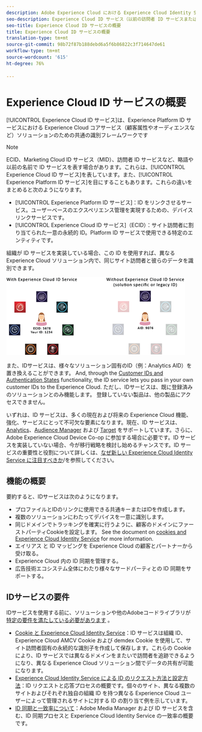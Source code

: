 ```yaml
---
description: Adobe Experience Cloud における Experience Cloud Identity Service の役割です。
seo-description: Experience Cloud ID サービス（以前の訪問者 ID サービスまたは Marketing Cloud ID サービス）を使用すると、顧客属性やオーディエンスなど、Experience Cloud サービス向けの共通識別フレームワークを有効にします。
seo-title: Experience Cloud ID サービスの概要
title: Experience Cloud ID サービスの概要
translation-type: tm+mt
source-git-commit: 98b72f87b188debd6a5f6b86822c3f714647de61
workflow-type: tm+mt
source-wordcount: '615'
ht-degree: 76%

---
```



# Experience Cloud ID サービスの概要

[!UICONTROL Experience Cloud ID サービス]は、Experience Platform ID サービスにおける Experience Cloud コアサービス（顧客属性やオーディエンスなど）ソリューションのための共通の識別フレームワークです

>[!NOTE]
>
> ECID、Marketing Cloud ID サービス（MID）、訪問者 ID サービスなど、略語や以前の名前で ID サービスを表す場合があります。これらは、[!UICONTROL Experience Cloud ID サービス]を表しています。また、[!UICONTROL Experience Platform ID サービス]を目にすることもあります。これらの違いをまとめると次のようになります。

* [!UICONTROL Experience Platform ID サービス]：ID をリンクさせるサービス。ユーザーベースのエクスペリエンス管理を実現するための、デバイスリンクサービスです。
* [!UICONTROL Experience Cloud ID サービス]（ECID）：サイト訪問者に割り当てられた一意の永続的 ID。Platform ID サービスで使用できる特定のエンティティです。

組織が ID サービスを実装している場合、この ID を使用すれば、異なる Experience Cloud ソリューション内で、同じサイト訪問者と彼らのデータを識別できます。

![](assets/ecid-new.png)

また、IDサービスは、様々なソリューション固有のID（例：Analytics AID）を置き換えることができます。 And, through the [Customer IDs and Authentication States](/help/reference/authenticated-state.md) functionality, the ID service lets you pass in your own customer IDs to the Experience Cloud. ただし、IDサービスは、既に登録済みのソリューションとのみ機能します。 登録していない製品は、他の製品にアクセスできません。

いずれは、ID サービスは、多くの現在および将来の Experience Cloud 機能、強化、サービスにとって不可欠な要素になります。現在、ID サービスは、[Analytics](http://www.adobe.com/jp/marketing-cloud/web-analytics.html)、[Audience Manager](http://www.adobe.com/jp/marketing-cloud/data-management-platform.html) および [Target](http://www.adobe.com/jp/marketing-cloud/testing-targeting.html) をサポートしています。さらに、Adobe Experience Cloud Device Co-op に参加する場合に必要です。ID サービスを実装していない場合、今が移行戦略を検討し始めるチャンスです。ID サービスの重要性と役割について詳しくは、[なぜ新しい Experience Cloud Identity Service に注目すべきか](http://blogs.adobe.com/digitalmarketing/analytics/why-new-adobe-marketing-cloud-id-service-should-be-on-your-radar/)/を参照してください。

## 機能の概要

要約すると、IDサービスは次のようになります。

* プロファイルとIDのリンクに使用できる共通キーまたはIDを作成します。
* 複数のソリューションにわたってデバイスを一意に識別します。
* 同じドメインでトラッキングを確実に行うように、顧客のドメインにファーストパーティCookieを設定します。 See the document on [cookies and Experience Cloud Identity Service](https://docs.adobe.com/content/help/ja-JP/id-service/using/intro/cookies.html) for more information.
* エイリアス と ID マッピングを Experience Cloud の顧客とパートナーから受け取る。
* Experience Cloud 内の ID 同期を管理する。
* 広告技術エコシステム全体にわたり様々なサードパーティとの ID 同期をサポートする。

## IDサービスの要件

IDサービスを使用する前に、ソリューションや他のAdobeコードライブラリが [特定の要件を満たしている必要があります](/help/reference/requirements.md) 。

* [Cookie と Experience Cloud Identity Service](cookies.md)：ID サービスは組織 ID、Experience Cloud AMCV Cookie および demdex Cookie を使用して、サイト訪問者固有の永続的な識別子を作成して保存します。これらの Cookie により、ID サービスでは異なるドメインをまたいで訪問者を追跡できるようになり、異なる Experience Cloud ソリューション間でデータの共有が可能になります。
* [Experience Cloud Identity Service による ID のリクエスト方法と設定方法](id-request.md)：ID リクエストと応答プロセスの概要です。個々のサイト、異なる複数のサイトおよびそれぞれ独自の組織 ID を持つ異なる Experience Cloud ユーザーによって管理されるサイトに対する ID の割り当て例を示しています。
* [ID 同期と一致率について](match-rates.md)：Adobe Media Manager および ID サービスを含む、ID 同期プロセスと Experience Cloud Identity Service の一致率の概要です。
